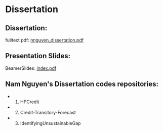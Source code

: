 # Dissertation

## Dissertation: 
fulltext pdf: [nnguyen_dissertation.pdf](../Dissertation_pdfbook/dissertation/docs/nnguyen_dissertation.pdf)

## Presentation Slides: 
BeamerSlides: [index.pdf](../BeamerSlides/index.pdf)

## Nam Nguyen's Dissertation codes repositories:
- 1. HPCredit
- 2. Credit-Transitory-Forecast
- 3. IdentifyingUnsustainableGap
